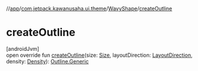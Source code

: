 //[app](../../../index.md)/[com.jetpack.kawanusaha.ui.theme](../index.md)/[WavyShape](index.md)/[createOutline](create-outline.md)

# createOutline

[androidJvm]\
open override fun [createOutline](create-outline.md)(size: [Size](https://developer.android.com/reference/kotlin/androidx/compose/ui/geometry/Size.html), layoutDirection: [LayoutDirection](https://developer.android.com/reference/kotlin/androidx/compose/ui/unit/LayoutDirection.html), density: [Density](https://developer.android.com/reference/kotlin/androidx/compose/ui/unit/Density.html)): [Outline.Generic](https://developer.android.com/reference/kotlin/androidx/compose/ui/graphics/Outline.Generic.html)
